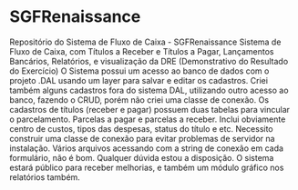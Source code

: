 # SGFRenaissance
Repositório do Sistema de Fluxo de Caixa - SGFRenaissance
Sistema de Fluxo de Caixa, com Títulos a Receber e Títulos a Pagar, Lançamentos Bancários, Relatórios, e visualização da DRE (Demonstrativo do Resultado do Exercício)
O Sistema possui um acesso ao banco de dados com o projeto .DAL usando um layer para salvar e editar os cadastros.
Criei também alguns cadastros fora do sistema DAL, utilizando outro acesso ao banco, fazendo o CRUD, porém não criei uma classe de conexão.
Os cadastros de títulos (receber e pagar) possuem duas tabelas para vincular o parcelamento. Parcelas a pagar e parcelas a receber.
Inclui obviamente centro de custos, tipos das despesas, status do título e etc. 
Necessito construir uma classe de conexão para evitar problemas de servidor na instalação. Vários arquivos acessando com a string de conexão em cada formulário, não é bom.
Qualquer dúvida estou a disposição. O sistema estará público para receber melhorias, e também um módulo gráfico nos relatórios também.

